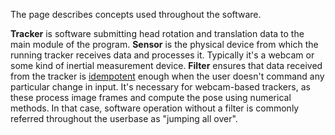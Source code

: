The page describes concepts used throughout the software.

**Tracker** is software submitting head rotation and translation data to the main module of the program.
**Sensor** is the physical device from which the running tracker receives data and processes it. Typically it's a webcam or some kind of inertial measurement device.
**Filter** ensures that data received from the tracker is [idempotent](http://en.wiktionary.org/wiki/idempotent) enough when the user doesn't command any particular change in input. It's necessary for webcam-based trackers, as these process image frames and compute the pose using numerical methods. In that case, software operation without a filter is commonly referred throughout the userbase as "jumping all over".